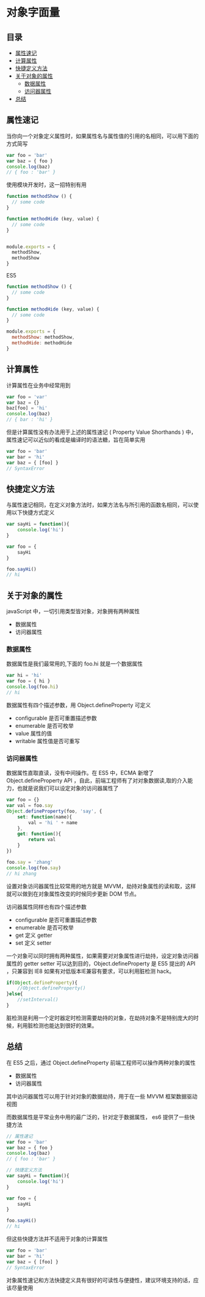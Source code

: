 # 对象字面量

## 目录
- [属性速记](#属性速记)
- [计算属性](#计算属性)
- [快捷定义方法](#快捷定义方法)
- [关于对象的属性](#关于对象的属性)
  - [数据属性](#数据属性)
  - [访问器属性](#访问器属性)
- [总结](#总结)
## 属性速记
当你向一个对象定义属性时，如果属性名与属性值的引用的名相同，可以用下面的方式简写
```javaScript
var foo = 'bar'
var baz = { foo }
console.log(baz)
// { foo : 'bar' }
```
使用模块开发时，这一招特别有用
```javaScript
function methodShow () {
  // some code
}

function methodHide (key, value) {
  // some code
}


module.exports = {
  methodShow,
  methodShow
}
```
ES5
```javaScript
function methodShow () {
  // some code
}

function methodHide (key, value) {
  // some code
}

module.exports = {
  methodShow: methodShow,
  methodHide: methodHide
}
```
## 计算属性
计算属性在业务中经常用到
```javaScript
var foo = 'var'
var baz = {}
baz[foo] = 'hi'
console.log(baz)
// { bar : 'hi' }
```
但是计算属性没有办法用于上述的属性速记 ( Property Value Shorthands ) 中，属性速记可以近似的看成是编译时的语法糖，旨在简单实用
```javaScript
var foo = 'bar'
var bar = 'hi'
var baz = { [foo] }
// SyntaxError
```
## 快捷定义方法
与属性速记相同，在定义对象方法时，如果方法名与所引用的函数名相同，可以使用以下快捷方式定义
```javaScript
var sayHi = function(){
    console.log('hi')
}

var foo = {
    sayHi
}

foo.sayHi()
// hi
```
## 关于对象的属性
javaScript 中，一切引用类型皆对象，对象拥有两种属性
- 数据属性
- 访问器属性

### 数据属性
数据属性是我们最常用的,下面的 foo.hi 就是一个数据属性
```javaScript
var hi = 'hi'
var foo = { hi }
console.log(foo.hi)
// hi
```
数据属性有四个描述参数，用 Object.defineProperty 可定义 
- configurable 是否可重置描述参数
- enumerable 是否可枚举
- value 属性的值
- writable 属性值是否可重写

### 访问器属性
数据属性直取直读，没有中间操作。在 ES5 中，ECMA 新增了 Object.defineProperty API ，自此，前端工程师有了对对象数据读,取的介入能力，也就是说我们可以设定对象的访问器属性了
```javaScript
var foo = {}
var val = foo.say
Object.defineProperty(foo, 'say', {
    set: function(name){
        val = 'hi ' + name 
    },
    get: function(){
        return val
    }
})

foo.say = 'zhang'
console.log(foo.say)
// hi zhang
```
设置对象访问器属性比较常用的地方就是 MVVM，劫持对象属性的读和取，这样就可以做到在对象属性改变的时候同步更新 DOM 节点。

访问器属性同样也有四个描述参数
- configurable 是否可重置描述参数
- enumerable 是否可枚举
- get 定义 getter
- set 定义 setter

一个对象可以同时拥有两种属性，如果需要对对象属性进行劫持，设定对象访问器属性的 getter setter 可以达到目的，Object.defineProperty 是 ES5 提出的 API ，只兼容到 IE8 如果有对低版本IE兼容有要求，可以利用脏检测 hack。

``` javaScript
if(Object.defineProperty){
    //Object.defineProperty()
}else{
    //setInterval()
}
```
脏检测是利用一个定时器定时检测需要劫持的对象，在劫持对象不是特别庞大的时候，利用脏检测也能达到很好的效果。
## 总结
在 ES5 之后，通过 Object.defineProperty 前端工程师可以操作两种对象的属性
- 数据属性
- 访问器属性

其中访问器属性可以用于针对对象的数据劫持，用于在一些 MVVM 框架数据驱动视图

而数据属性是平常业务中用的最广泛的，针对定于数据属性， es6 提供了一些快捷方法
``` javaScript
// 属性速记
var foo = 'bar'
var baz = { foo }
console.log(baz)
// { foo : 'bar' }

// 快捷定义方法
var sayHi = function(){
    console.log('hi')
}

var foo = {
    sayHi
}

foo.sayHi()
// hi
```
但这些快捷方法并不适用于对象的计算属性

```javaScript
var foo = 'bar'
var bar = 'hi'
var baz = { [foo] }
// SyntaxError
```
对象属性速记和方法快捷定义具有很好的可读性与便捷性，建议环境支持的话，应该尽量使用